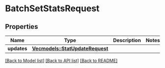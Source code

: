 # BatchSetStatsRequest

## Properties

Name | Type | Description | Notes
------------ | ------------- | ------------- | -------------
**updates** | [**Vec<models::StatUpdateRequest>**](StatUpdateRequest.md) |  | 

[[Back to Model list]](../README.md#documentation-for-models) [[Back to API list]](../README.md#documentation-for-api-endpoints) [[Back to README]](../README.md)



